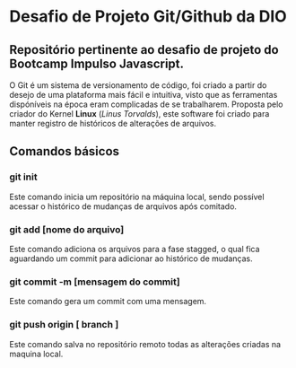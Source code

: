 # Desafio de Projeto Git/Github da DIO
## Repositório pertinente ao desafio de projeto do Bootcamp Impulso Javascript.

O Git é um sistema de versionamento de código, foi criado a partir do desejo de uma plataforma mais fácil e intuitiva, visto que as ferramentas dispóníveis na época eram complicadas de se trabalharem. Proposta pelo criador do Kernel __Linux__ (*Linus Torvalds*), este software foi criado para manter registro de históricos de alterações de arquivos.

## Comandos básicos

### git init
Este comando inicia um repositório na máquina local, sendo possível acessar o histórico de mudanças de arquivos após comitado.

### git add [nome do arquivo]

Este comando adiciona os arquivos para  a fase stagged, o qual fica aguardando um commit para adicionar ao histórico de mudanças.

### git commit -m [mensagem do commit]

Este comando gera um commit com uma mensagem.

### git push origin [ branch ]
Este comando salva no repositório remoto todas as alterações criadas na maquina local.